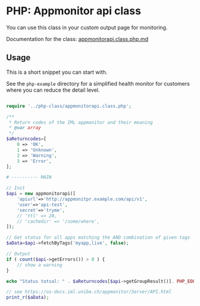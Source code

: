 # PHP: Appmonitor api class

You can use this class in your custom output page for monitoring.

Documentation for the class: [appmonitorapi.class.php.md](appmonitorapi.class.php.md)

## Usage

This is a short snippet you can start with.

See the `php-example` directory for a simplified health monitor for customers where you can reduce the detail level.

```php

require '../php-class/appmonitorapi.class.php';

/**
 * Return codes of the IML appmonitor and their meaning
 * @var array
 */
$aReturncodes=[
    0 => 'OK',
    1 => 'Unknown',
    2 => 'Warning',
    3 => 'Error',
];

# ---------- MAIN

// Init
$api = new appmonitorapi([
    'apiurl'=>'http://appmonitpr.example.com/api/v1',
    'user'=>'api-test',
    'secret'=>'tryme',
    // 'ttl' => 20,
    // 'cachedir' => '/some/where',
]);

// Get status for all apps matching the AND combination of given tags
$aData=$api->fetchByTags('myapp,live', false);

// Output
if ( count($api->getErrors()) > 0 ) {
    // show a warning
}

echo "Status totsal: " . $aReturncodes[$api->getGroupResult()]. PHP_EOL;

// see https://os-docs.iml.unibe.ch/appmonitor/Server/API.html
print_r($aData);
```
